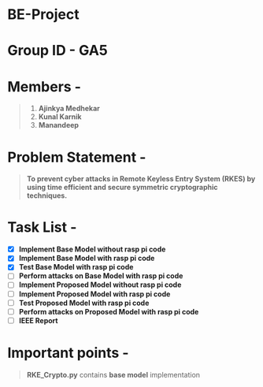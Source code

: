 # BE-Project
# Group ID - GA5
# Members - 
> 1. **Ajinkya Medhekar**
> 2. **Kunal Karnik**
> 3. **Manandeep**

# Problem Statement -
>**To prevent cyber attacks in Remote Keyless Entry System (RKES) by using time efficient and secure symmetric cryptographic techniques.**

# Task List -
- [x] **Implement Base Model without rasp pi code**
- [x] **Implement Base Model with rasp pi code**
- [x] **Test Base Model with rasp pi code**
- [ ] **Perform attacks on Base Model with rasp pi code**
- [ ] **Implement Proposed Model without rasp pi code**
- [ ] **Implement Proposed Model with rasp pi code**
- [ ] **Test Proposed Model with rasp pi code**
- [ ] **Perform attacks on Proposed Model with rasp pi code**
- [ ] **IEEE Report**

# Important points -
>**RKE_Crypto.py** contains **base model** implementation
